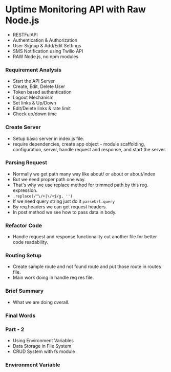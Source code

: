 # Uptime Monitoring API with Raw Node.js

- RESTFulAPI
- Authentication & Authorization
- User Signup & Add/Edit Settings
- SMS Notification using Twilio API
- RAW Node.js, no npm modules

### Requirement Analysis

- Start the API Server
- Create, Edit, Delete User
- Token based authentication
- Logout Mechanism
- Set links & Up/Down
- Edit/Delete links & rate limit
- Check up/down time

### Create Server

- Setup basic server in index.js file.
- require dependencies, create app object - module scaffolding, configuration, server, handle request and response, and start the server.

### Parsing Request

- Normally we get path many way like about/ or about or about/index
- But we need proper path one way.
- That's why we use replace method for trimmed path by this reg. expression.
- `.replace(/^\/+|\/+$/g, '')`
- If we need query string just do it `parseUrl.query`
- By req.headers we can get request headers.
- In post method we see how to pass data in body.

### Refactor Code

- Handle request and response functionality cut another file for better code readability.

### Routing Setup

- Create sample route and not found route and put those route in routes file.
- Main work doing in handle req res file.

### Brief Summary

- What we are doing overall.

### Final Words

### Part - 2

- Using Environment Variables
- Data Storage in File System
- CRUD System with fs module

### Environment Variable
